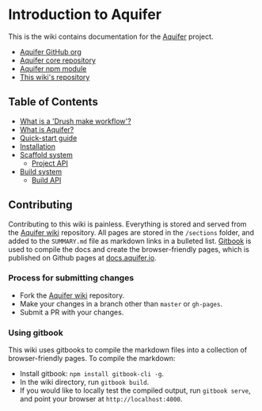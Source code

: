 # Introduction to Aquifer
This is the wiki contains documentation for the [Aquifer](https://github.com/aquifer/aquifer) project.

* [Aquifer GitHub org](https://github.com/aquifer)
* [Aquifer core repository](https://github.com/aquifer/aquifer)
* [Aquifer npm module](https://www.npmjs.com/package/aquifer)
* [This wiki's repository](https://github.com/aquifer/wiki)

## Table of Contents
* [What is a 'Drush make workflow'?](sections/what-is-a-drush-make-workflow.md)
* [What is Aquifer?](sections/what-is-aquifer.md)
* [Quick-start guide](sections/quickstart-guide.md)
* [Installation](sections/installing-aquifer.md)
* [Scaffold system](sections/scaffold-system.md)
  * [Project API](sections/project-api.md)
* [Build system](sections/build-system.md)
  * [Build API](sections/build-api.md)


## Contributing
Contributing to this wiki is painless. Everything is stored and served from the [Aquifer wiki](http://github.com/aquifer/wiki) repository.
All pages are stored in the `/sections` folder, and added to the `SUMMARY.md` file as markdown links in a bulleted list. [Gitbook](https://github.com/GitbookIO/gitbook) is used to compile the docs and create the browser-friendly pages, which is published on Github pages at [docs.aquifer.io](http://docs.aquifer.io).

### Process for submitting changes
* Fork the [Aquifer wiki](http://github.com/aquifer/wiki) repository.
* Make your changes in a branch other than `master` or `gh-pages`.
* Submit a PR with your changes.

### Using gitbook
This wiki uses gitbooks to compile the markdown files into a collection of browser-friendly pages. To compile the markdown:

* Install gitbook: `npm install gitbook-cli -g`.
* In the wiki directory, run `gitbook build`.
* If you would like to locally test the compiled output, run `gitbook serve`, and point your browser at `http://localhost:4000`.
